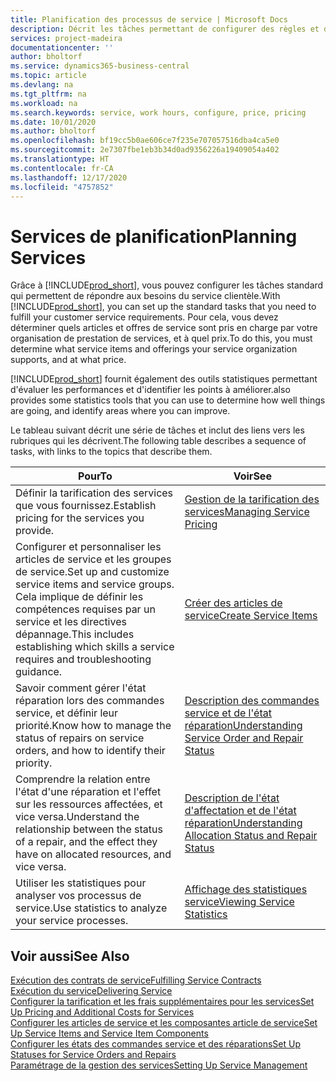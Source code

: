 ```yaml
---
title: Planification des processus de service | Microsoft Docs
description: Décrit les tâches permettant de configurer des règles et des valeurs pour définir vos stratégies de services et vos processus de vente.
services: project-madeira
documentationcenter: ''
author: bholtorf
ms.service: dynamics365-business-central
ms.topic: article
ms.devlang: na
ms.tgt_pltfrm: na
ms.workload: na
ms.search.keywords: service, work hours, configure, price, pricing
ms.date: 10/01/2020
ms.author: bholtorf
ms.openlocfilehash: bf19cc5b0ae606ce7f235e707057516dba4ca5e0
ms.sourcegitcommit: 2e7307fbe1eb3b34d0ad9356226a19409054a402
ms.translationtype: HT
ms.contentlocale: fr-CA
ms.lasthandoff: 12/17/2020
ms.locfileid: "4757852"
---
```

# <a name="planning-services"></a><span data-ttu-id="b100a-103">Services de planification</span><span class="sxs-lookup"><span data-stu-id="b100a-103">Planning Services</span></span>
<span data-ttu-id="b100a-104">Grâce à [!INCLUDE[prod_short](includes/prod_short.md)], vous pouvez configurer les tâches standard qui permettent de répondre aux besoins du service clientèle.</span><span class="sxs-lookup"><span data-stu-id="b100a-104">With [!INCLUDE[prod_short](includes/prod_short.md)], you can set up the standard tasks that you need to fulfill your customer service requirements.</span></span> <span data-ttu-id="b100a-105">Pour cela, vous devez déterminer quels articles et offres de service sont pris en charge par votre organisation de prestation de services, et à quel prix.</span><span class="sxs-lookup"><span data-stu-id="b100a-105">To do this, you must determine what service items and offerings your service organization supports, and at what price.</span></span>   

[!INCLUDE[prod_short](includes/prod_short.md)] <span data-ttu-id="b100a-106">fournit également des outils statistiques permettant d'évaluer les performances et d'identifier les points à améliorer.</span><span class="sxs-lookup"><span data-stu-id="b100a-106">also provides some statistics tools that you can use to determine how well things are going, and identify areas where you can improve.</span></span>
  
<span data-ttu-id="b100a-107">Le tableau suivant décrit une série de tâches et inclut des liens vers les rubriques qui les décrivent.</span><span class="sxs-lookup"><span data-stu-id="b100a-107">The following table describes a sequence of tasks, with links to the topics that describe them.</span></span>   
  
|<span data-ttu-id="b100a-108">**Pour**</span><span class="sxs-lookup"><span data-stu-id="b100a-108">**To**</span></span>|<span data-ttu-id="b100a-109">**Voir**</span><span class="sxs-lookup"><span data-stu-id="b100a-109">**See**</span></span>|  
|------------|-------------|  
|<span data-ttu-id="b100a-110">Définir la tarification des services que vous fournissez.</span><span class="sxs-lookup"><span data-stu-id="b100a-110">Establish pricing for the services you provide.</span></span>|[<span data-ttu-id="b100a-111">Gestion de la tarification des services</span><span class="sxs-lookup"><span data-stu-id="b100a-111">Managing Service Pricing</span></span>](service-service-price-management.md)|
|<span data-ttu-id="b100a-112">Configurer et personnaliser les articles de service et les groupes de service.</span><span class="sxs-lookup"><span data-stu-id="b100a-112">Set up and customize service items and service groups.</span></span> <span data-ttu-id="b100a-113">Cela implique de définir les compétences requises par un service et les directives dépannage.</span><span class="sxs-lookup"><span data-stu-id="b100a-113">This includes establishing which skills a service requires and troubleshooting guidance.</span></span>| [<span data-ttu-id="b100a-114">Créer des articles de service</span><span class="sxs-lookup"><span data-stu-id="b100a-114">Create Service Items</span></span>](service-how-to-create-service-items.md)|  
|<span data-ttu-id="b100a-115">Savoir comment gérer l'état réparation lors des commandes service, et définir leur priorité.</span><span class="sxs-lookup"><span data-stu-id="b100a-115">Know how to manage the status of repairs on service orders, and how to identify their priority.</span></span>|[<span data-ttu-id="b100a-116">Description des commandes service et de l'état réparation</span><span class="sxs-lookup"><span data-stu-id="b100a-116">Understanding Service Order and Repair Status</span></span>](service-service-order-status-and-repair-status.md)|  
|<span data-ttu-id="b100a-117">Comprendre la relation entre l'état d'une réparation et l'effet sur les ressources affectées, et vice versa.</span><span class="sxs-lookup"><span data-stu-id="b100a-117">Understand the relationship between the status of a repair, and the effect they have on allocated resources, and vice versa.</span></span>|[<span data-ttu-id="b100a-118">Description de l'état d'affectation et de l'état réparation</span><span class="sxs-lookup"><span data-stu-id="b100a-118">Understanding Allocation Status and Repair Status</span></span>](service-allocation-status-and-repair-status.md)|  
|<span data-ttu-id="b100a-119">Utiliser les statistiques pour analyser vos processus de service.</span><span class="sxs-lookup"><span data-stu-id="b100a-119">Use statistics to analyze your service processes.</span></span> | [<span data-ttu-id="b100a-120">Affichage des statistiques service</span><span class="sxs-lookup"><span data-stu-id="b100a-120">Viewing Service Statistics</span></span>](service-service-statistics.md) |

## <a name="see-also"></a><span data-ttu-id="b100a-121">Voir aussi</span><span class="sxs-lookup"><span data-stu-id="b100a-121">See Also</span></span>
[<span data-ttu-id="b100a-122">Exécution des contrats de service</span><span class="sxs-lookup"><span data-stu-id="b100a-122">Fulfilling Service Contracts</span></span>](service-fulfill-service-contracts.md)  
[<span data-ttu-id="b100a-123">Exécution du service</span><span class="sxs-lookup"><span data-stu-id="b100a-123">Delivering Service</span></span>](service-deliver-service.md)  
[<span data-ttu-id="b100a-124">Configurer la tarification et les frais supplémentaires pour les services</span><span class="sxs-lookup"><span data-stu-id="b100a-124">Set Up Pricing and Additional Costs for Services</span></span>](service-how-setup-service-costs-pricing.md)  
[<span data-ttu-id="b100a-125">Configurer les articles de service et les composantes article de service</span><span class="sxs-lookup"><span data-stu-id="b100a-125">Set Up Service Items and Service Item Components</span></span>](service-how-setup-service-items.md)  
[<span data-ttu-id="b100a-126">Configurer les états des commandes service et des réparations</span><span class="sxs-lookup"><span data-stu-id="b100a-126">Set Up Statuses for Service Orders and Repairs</span></span>](service-order-repair-status.md)  
[<span data-ttu-id="b100a-127">Paramétrage de la gestion des services</span><span class="sxs-lookup"><span data-stu-id="b100a-127">Setting Up Service Management</span></span>](service-setup-service.md)  
